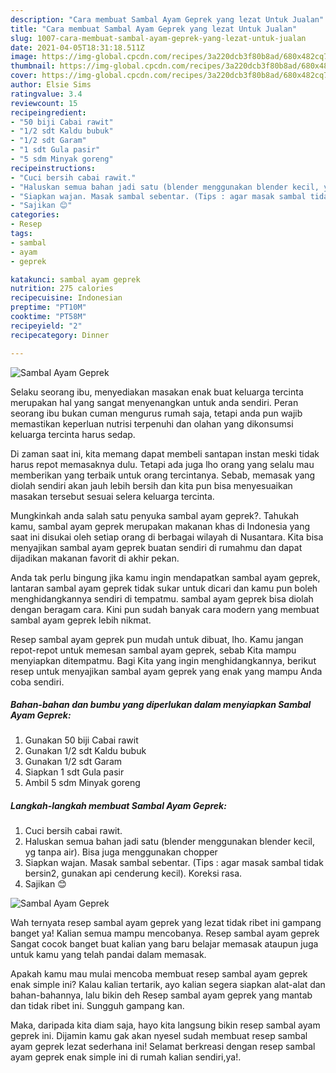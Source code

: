 ```yaml
---
description: "Cara membuat Sambal Ayam Geprek yang lezat Untuk Jualan"
title: "Cara membuat Sambal Ayam Geprek yang lezat Untuk Jualan"
slug: 1007-cara-membuat-sambal-ayam-geprek-yang-lezat-untuk-jualan
date: 2021-04-05T18:31:18.511Z
image: https://img-global.cpcdn.com/recipes/3a220dcb3f80b8ad/680x482cq70/sambal-ayam-geprek-foto-resep-utama.jpg
thumbnail: https://img-global.cpcdn.com/recipes/3a220dcb3f80b8ad/680x482cq70/sambal-ayam-geprek-foto-resep-utama.jpg
cover: https://img-global.cpcdn.com/recipes/3a220dcb3f80b8ad/680x482cq70/sambal-ayam-geprek-foto-resep-utama.jpg
author: Elsie Sims
ratingvalue: 3.4
reviewcount: 15
recipeingredient:
- "50 biji Cabai rawit"
- "1/2 sdt Kaldu bubuk"
- "1/2 sdt Garam"
- "1 sdt Gula pasir"
- "5 sdm Minyak goreng"
recipeinstructions:
- "Cuci bersih cabai rawit."
- "Haluskan semua bahan jadi satu (blender menggunakan blender kecil, yg tanpa air). Bisa juga menggunakan chopper"
- "Siapkan wajan. Masak sambal sebentar. (Tips : agar masak sambal tidak bersin2, gunakan api cenderung kecil). Koreksi rasa."
- "Sajikan 😊"
categories:
- Resep
tags:
- sambal
- ayam
- geprek

katakunci: sambal ayam geprek 
nutrition: 275 calories
recipecuisine: Indonesian
preptime: "PT10M"
cooktime: "PT58M"
recipeyield: "2"
recipecategory: Dinner

---
```



![Sambal Ayam Geprek](https://img-global.cpcdn.com/recipes/3a220dcb3f80b8ad/680x482cq70/sambal-ayam-geprek-foto-resep-utama.jpg)

Selaku seorang ibu, menyediakan masakan enak buat keluarga tercinta merupakan hal yang sangat menyenangkan untuk anda sendiri. Peran seorang ibu bukan cuman mengurus rumah saja, tetapi anda pun wajib memastikan keperluan nutrisi terpenuhi dan olahan yang dikonsumsi keluarga tercinta harus sedap.

Di zaman  saat ini, kita memang dapat membeli santapan instan meski tidak harus repot memasaknya dulu. Tetapi ada juga lho orang yang selalu mau memberikan yang terbaik untuk orang tercintanya. Sebab, memasak yang diolah sendiri akan jauh lebih bersih dan kita pun bisa menyesuaikan masakan tersebut sesuai selera keluarga tercinta. 



Mungkinkah anda salah satu penyuka sambal ayam geprek?. Tahukah kamu, sambal ayam geprek merupakan makanan khas di Indonesia yang saat ini disukai oleh setiap orang di berbagai wilayah di Nusantara. Kita bisa menyajikan sambal ayam geprek buatan sendiri di rumahmu dan dapat dijadikan makanan favorit di akhir pekan.

Anda tak perlu bingung jika kamu ingin mendapatkan sambal ayam geprek, lantaran sambal ayam geprek tidak sukar untuk dicari dan kamu pun boleh menghidangkannya sendiri di tempatmu. sambal ayam geprek bisa diolah dengan beragam cara. Kini pun sudah banyak cara modern yang membuat sambal ayam geprek lebih nikmat.

Resep sambal ayam geprek pun mudah untuk dibuat, lho. Kamu jangan repot-repot untuk memesan sambal ayam geprek, sebab Kita mampu menyiapkan ditempatmu. Bagi Kita yang ingin menghidangkannya, berikut resep untuk menyajikan sambal ayam geprek yang enak yang mampu Anda coba sendiri.

<!--inarticleads1-->

##### Bahan-bahan dan bumbu yang diperlukan dalam menyiapkan Sambal Ayam Geprek:

1. Gunakan 50 biji Cabai rawit
1. Gunakan 1/2 sdt Kaldu bubuk
1. Gunakan 1/2 sdt Garam
1. Siapkan 1 sdt Gula pasir
1. Ambil 5 sdm Minyak goreng




<!--inarticleads2-->

##### Langkah-langkah membuat Sambal Ayam Geprek:

1. Cuci bersih cabai rawit.
1. Haluskan semua bahan jadi satu (blender menggunakan blender kecil, yg tanpa air). Bisa juga menggunakan chopper
1. Siapkan wajan. Masak sambal sebentar. (Tips : agar masak sambal tidak bersin2, gunakan api cenderung kecil). Koreksi rasa.
1. Sajikan 😊
<img src="https://img-global.cpcdn.com/steps/8cb1c6c55e669a19/160x128cq70/sambal-ayam-geprek-langkah-memasak-4-foto.jpg" alt="Sambal Ayam Geprek">



Wah ternyata resep sambal ayam geprek yang lezat tidak ribet ini gampang banget ya! Kalian semua mampu mencobanya. Resep sambal ayam geprek Sangat cocok banget buat kalian yang baru belajar memasak ataupun juga untuk kamu yang telah pandai dalam memasak.

Apakah kamu mau mulai mencoba membuat resep sambal ayam geprek enak simple ini? Kalau kalian tertarik, ayo kalian segera siapkan alat-alat dan bahan-bahannya, lalu bikin deh Resep sambal ayam geprek yang mantab dan tidak ribet ini. Sungguh gampang kan. 

Maka, daripada kita diam saja, hayo kita langsung bikin resep sambal ayam geprek ini. Dijamin kamu gak akan nyesel sudah membuat resep sambal ayam geprek lezat sederhana ini! Selamat berkreasi dengan resep sambal ayam geprek enak simple ini di rumah kalian sendiri,ya!.


